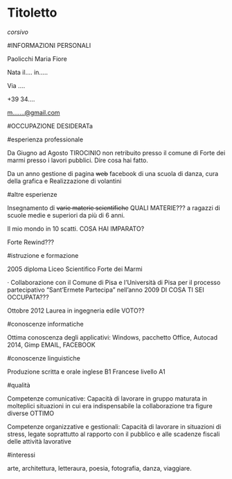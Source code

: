 # Titoletto

_corsivo_

#INFORMAZIONI PERSONALI

Paolicchi Maria Fiore

Nata il....   in.....

Via ....

+39 34....

m.......@gmail.com

#OCCUPAZIONE DESIDERATa



#esperienza professionale


Da Giugno ad Agosto TIROCINIO non retribuito presso il comune di Forte dei marmi presso i lavori pubblici.
Dire cosa hai fatto.

Da un anno gestione di pagina ~~web~~ facebook di una scuola di danza, cura della grafica e 
Realizzazione di volantini 

#altre esperienze

Insegnamento di ~~varie materie scientifiche~~ QUALI MATERIE??? a ragazzi di scuole medie e superiori da più di 6 anni.

Il  mio mondo in 10 scatti. COSA HAI IMPARATO?

Forte Rewind???

#istruzione e formazione
 
2005 diploma Liceo Scientifico Forte dei Marmi

· Collaborazione con il Comune di Pisa e l’Università di Pisa per il
processo partecipativo “Sant’Ermete Partecipa” nell’anno 2009 DI COSA TI SEI OCCUPATA???

Ottobre 2012 Laurea in ingegneria edile VOTO??

#conoscenze informatiche

Ottima conoscenza degli applicativi: Windows, pacchetto Office, Autocad 2014, Gimp EMAIL, FACEBOOK


#conoscenze linguistiche

Produzione scritta e orale inglese B1
Francese livello A1

#qualità

Competenze comunicative: Capacità di lavorare in gruppo maturata in molteplici situazioni in cui era indispensabile la
collaborazione tra figure diverse OTTIMO

Competenze organizzative e
gestionali: Capacità di lavorare in situazioni di stress, legate soprattutto al rapporto con il pubblico e alle
scadenze fiscali delle attività lavorative

#interessi

arte, architettura, letteraura, poesia, fotografia, danza, viaggiare.
